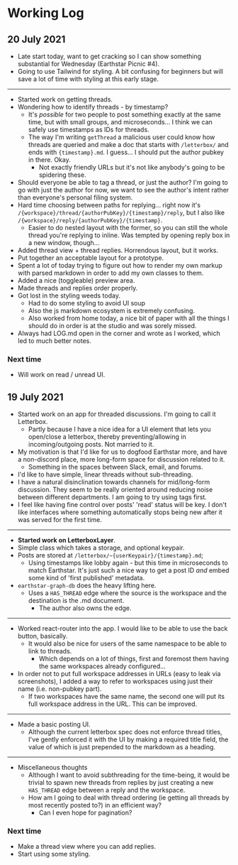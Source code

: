 # Working Log

## 20 July 2021

- Late start today, want to get cracking so I can show something substantial for Wednesday (Earthstar Picnic #4).
- Going to use Tailwind for styling. A bit confusing for beginners but will save a lot of time with styling at this early stage.

---

- Started work on getting threads.
- Wondering how to identify threads - by timestamp?
  - It's _possible_ for two people to post something exactly at the same time, but with small groups, and microseconds... I think we can safely use timestamps as IDs for threads.
  - The way I'm writing `getThread` a malicious user could know how threads are queried and make a doc that starts with `/letterbox/` and ends with `{timestamp}.md`. I guess... I should put the author pubkey in there. Okay.
    - Not exactly friendly URLs but it's not like anybody's going to be spidering these.
- Should everyone be able to tag a thread, or just the author? I'm going to go with just the author for now, we want to see the author's intent rather than everyone's personal filing system.
- Hard time choosing between paths for replying... right now it's `/{workspace}/thread/{authorPubKey}/{timestamp}/reply`, but I also like `/{workspace}/reply/{authorPubKey}/{timestamp}`.
  - Easier to do nested layout with the former, so you can still the whole thread you're replying to inline. Was tempted by opening reply box in a new window, though...
- Added thread view + thread replies. Horrendous layout, but it works.
- Put together an acceptable layout for a prototype.
- Spent a lot of today trying to figure out how to render my own markup with parsed markdown in order to add my own classes to them.
- Added a nice (toggleable) preview area.
- Made threads and replies order properly.
- Got lost in the styling weeds today.
  - Had to do some styling to avoid UI soup
  - Also the js markdown ecosystem is extremely confusing.
  - Also worked from home today, a nice bit of paper with all the things I should do in order is at the studio and was sorely missed.
- Always had LOG.md open in the corner and wrote as I worked, which led to much better notes.

### Next time

- Will work on read / unread UI.

## 19 July 2021

- Started work on an app for threaded discussions. I'm going to call it Letterbox.
  - Partly because I have a nice idea for a UI element that lets you open/close a letterbox, thereby preventing/allowing in incoming/outgoing posts. Not married to it.
- My motivation is that I'd like for us to dogfood Earthstar more, and have a non-discord place, more long-form space for discussion related to it. 
  - Something in the spaces between Slack, email, and forums.
- I'd like to have simple, linear threads without sub-threading.
- I have a natural disinclination towards channels for mid/long-form discussion. They seem to be really oriented around reducing noise between different departments. I am going to try using tags first.
- I feel like having fine control over posts' 'read' status will be key. I don't like interfaces where something automatically stops being new after it was served for the first time.

---

- **Started work on LetterboxLayer**.
- Simple class which takes a storage, and optional keypair.
- Posts are stored at `/letterbox/~{userKeypair}/{timestamp}.md`;
  - Using timestamps like lobby again - but this time in microseconds to match Earthstar. It's just such a nice way to get a post ID _and_ embed some kind of 'first published' metadata.
- `earthstar-graph-db` does the heavy lifting here.
  - Uses a `HAS_THREAD` edge where the source is the workspace and the destination is the .md document.
    - The author also owns the edge.
    
---

- Worked react-router into the app. I would like to be able to use the back button, basically.
  - It would also be nice for users of the same namespace to be able to link to threads.
    - Which depends on a lot of things, first and foremost them having the same workspaces already configured...
- In order not to put full workspace addresses in URLs (easy to leak via screenshots), I added a way to refer to workspaces using just their name (i.e. non-pubkey part).
  - If two workspaces have the same name, the second one will put its full workspace address in the URL. This can be improved.

--- 

- Made a basic posting UI.
  - Although the current letterbox spec does not enforce thread titles, I've gently enforced it with the UI by making a required title field, the value of which is just prepended to the markdown as a heading.

---

- Miscellaneous thoughts
  - Although I want to avoid subthreading for the time-being, it would be trivial to spawn new threads from replies by just creating a new `HAS_THREAD` edge between a reply and the workspace.
  - How am I going to deal with thread ordering (ie getting all threads by most recently posted to?) in an efficient way?
    - Can I even hope for pagination?
    
### Next time

- Make a thread view where you can add replies.
- Start using some styling.
